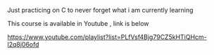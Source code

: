 Just practicing on C to never forget what i am currently learning 

This course is available in Youtube , link is below

https://www.youtube.com/playlist?list=PLfVsf4Bjg79CZ5kHTiQHcm-l2q8j06ofd
